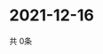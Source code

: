 # 2021-12-16
  共 0条

  <!-- BEGIN -->
  <!-- 最后更新时间Thu Dec 16 2021 01:50:12 GMT+0000 (Coordinated Universal Time) -->
  
  <!-- END -->
  
  